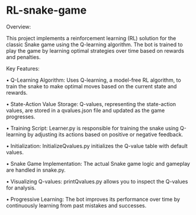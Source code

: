 # RL-snake-game

Overview: 

This project implements a reinforcement learning (RL) solution for the classic Snake game using the Q-learning algorithm. The bot is trained to play the game by learning optimal strategies over time based on rewards and penalties.

Key Features:


•  Q-Learning Algorithm: Uses Q-learning, a model-free RL algorithm, to train the snake to make optimal moves based on the current state and rewards.

•  State-Action Value Storage: Q-values, representing the state-action values, are stored in a qvalues.json file and updated as the game progresses.

•  Training Script: Learner.py is responsible for training the snake using Q-learning by adjusting its actions based on positive or negative feedback.

•  Initialization: InitializeQvalues.py initializes the Q-value table with default values.

•  Snake Game Implementation: The actual Snake game logic and gameplay are handled in snake.py.

•  Visualizing Q-values: printQvalues.py allows you to inspect the Q-values for analysis.

•  Progressive Learning: The bot improves its performance over time by continuously learning from past mistakes and successes.
